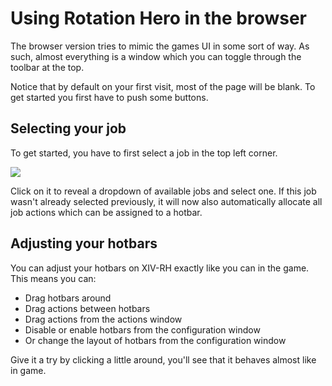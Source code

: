 # Using Rotation Hero in the browser

The browser version tries to mimic the games UI in some sort of way. As such, almost everything is a window which you
can toggle through the toolbar at the top.

Notice that by default on your first visit, most of the page will be blank. To get started you first have to push some
buttons.

## Selecting your job

To get started, you have to first select a job in the top left corner.

<img src="/assets/help/using-rotation-hero/in-the-browser/select-job-toggle.png" />

Click on it to reveal a dropdown of available jobs and select one. If this job wasn't already selected previously, it
will now also automatically allocate all job actions which can be assigned to a hotbar.

## Adjusting your hotbars

You can adjust your hotbars on XIV-RH exactly like you can in the game. This means you can:

- Drag hotbars around
- Drag actions between hotbars
- Drag actions from the actions window
- Disable or enable hotbars from the configuration window
- Or change the layout of hotbars from the configuration window

Give it a try by clicking a little around, you'll see that it behaves almost like in game.

